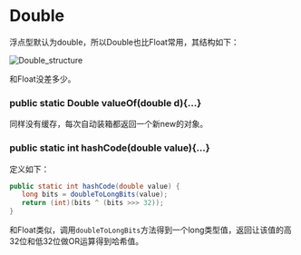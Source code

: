 # Double
浮点型默认为double，所以Double也比Float常用，其结构如下：

![Double_structure](http://ovn0i3kdg.bkt.clouddn.com/Double_structure.png)

和Float没差多少。

### public static Double valueOf(double d){...}
同样没有缓存，每次自动装箱都返回一个新new的对象。

### public static int hashCode(double value){...}
定义如下：
```java
public static int hashCode(double value) {
   long bits = doubleToLongBits(value);
   return (int)(bits ^ (bits >>> 32));
}
```
和Float类似，调用`doubleToLongBits`方法得到一个long类型值，返回让该值的高32位和低32位做OR运算得到哈希值。
